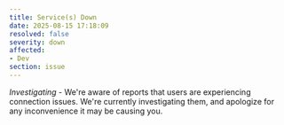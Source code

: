 ```yaml
---
title: Service(s) Down
date: 2025-08-15 17:18:09
resolved: false
severity: down
affected:
- Dev
section: issue
---
```


*Investigating* - We're aware of reports that users are experiencing connection issues. We're currently investigating them, and apologize for any inconvenience it may be causing you.
